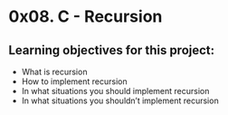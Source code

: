 # 0x08. C - Recursion

## Learning objectives for this project:
- What is recursion
- How to implement recursion
- In what situations you should implement recursion
- In what situations you shouldn’t implement recursion



